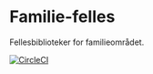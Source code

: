 # Familie-felles

Fellesbiblioteker for familieområdet.

[![CircleCI](https://circleci.com/gh/navikt/familie-felles.svg?style=svg)](https://circleci.com/gh/navikt/familie-felles)
